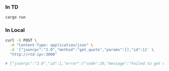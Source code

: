 ### In TD
```bash
cargo run
```

### In Local
```bash
curl -X POST \
  -H "Content-Type: application/json" \
  -d '{"jsonrpc":"2.0","method":"get_quote","params":[],"id":1}' \
  "http://<td-ip>:3000"

# {"jsonrpc":"2.0","id":1,"error":{"code":10,"message":"Failed to get quote"}}
```